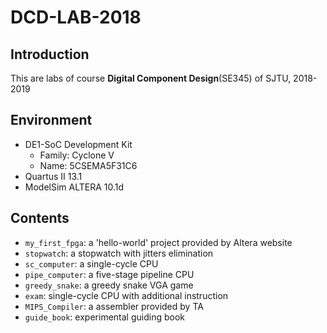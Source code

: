# DCD-LAB-2018

## Introduction
This are labs of course **Digital Component Design**(SE345) of SJTU, 2018-2019

## Environment
* DE1-SoC Development Kit
    * Family: Cyclone V 
    * Name: 5CSEMA5F31C6
* Quartus II 13.1
* ModelSim ALTERA 10.1d
 
## Contents
* `my_first_fpga`: a 'hello-world' project provided by Altera website 
* `stopwatch`: a stopwatch with jitters elimination
* `sc_computer`: a single-cycle CPU
* `pipe_computer`: a five-stage pipeline CPU
* `greedy_snake`: a greedy snake VGA game
* `exam`: single-cycle CPU with additional instruction
* `MIPS_Compiler`: a assembler provided by TA
* `guide_book`: experimental guiding book